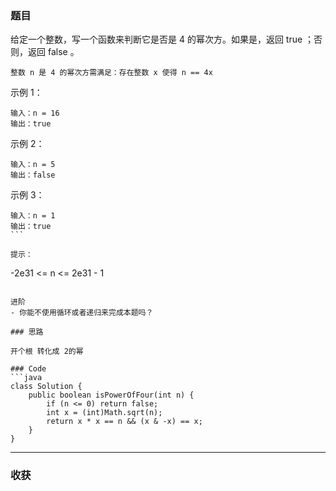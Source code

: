 ### 题目

给定一个整数，写一个函数来判断它是否是 4 的幂次方。如果是，返回 true ；否则，返回 false 。
```
整数 n 是 4 的幂次方需满足：存在整数 x 使得 n == 4x
```
示例 1：
```
输入：n = 16
输出：true
```
示例 2：
```
输入：n = 5
输出：false
```
示例 3：
```
输入：n = 1
输出：true
``` 

提示：
```
-2e31 <= n <= 2e31 - 1
```

进阶
- 你能不使用循环或者递归来完成本题吗？

### 思路

开个根 转化成 2的幂

### Code
```java
class Solution {
    public boolean isPowerOfFour(int n) {
        if (n <= 0) return false;
        int x = (int)Math.sqrt(n);
        return x * x == n && (x & -x) == x;
    }
}
```
*** 
### 收获
